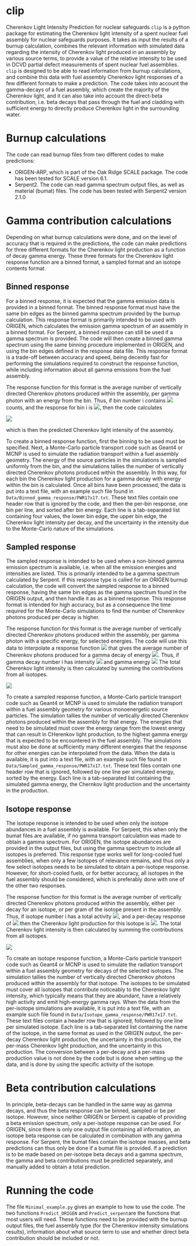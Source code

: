 # clip
Cherenkov Light Intensity Prediction for nuclear safeguards
``clip`` is a python package for estimating the Cherenkov light intensity of a spent nuclear fuel assembly for nuclear safeguards purposes. It takes as input the results of a burnup calculation, combines the relevant information with simulated data regarding the intensity of Cherenkov light produced in an assembly by various source terms, to provide a value of the relative intensity to be used in DCVD partial defect measurements of spent nuclear fuel assemblies. ``clip`` is designed to be able to read information from burnup calculations, and combine this data with fuel assembly Cherenkov light responses of a few different formats to make a prediction. The code takes into account the gamma-decays of a fuel assembly, which create the majority of the Cherenkov light, and it can also take into account the direct-beta contribution, i.e. beta decays that pass through the fuel and cladding with sufficient energy to directly produce Cherenkov light in the surrounding water.

Burnup calculations
===================

The code can read burnup files from two different codes to make predictions:
- ORIGEN-ARP, which is part of the Oak Ridge SCALE package. The code has been tested for SCALE version 6.1.
- Serpent2. The code can read gamma spectrum output files, as well as material (bumat) files. The code has been tested with Serpent2 version 2.1.0

Gamma contribution calculations
===============================

Depending on what burnup calculations were done, and on the level of accuracy that is required in the predictions, the code can make predictions for three different formats for the Cherenkov light production as a function of decay gamma energy. These three formats for the Cherenkov light response function are a binned format, a sampled format and an isotope contents format.

Binned response
---------------

For a binned response, it is expected that the gamma emission data is provided in a binned format. The binned response format must have the same bin edges as the binned gamma spectrum provided by the burnup calculation. This response format is primarily intended to be used with ORIGEN, which calculates the emission gamma spectrum of an assembly in a binned format. For Serpent, a binned response can still be used if a gamma spectrum is provided. The code will then create a binned gamma spectrum using the same binning procedure implemented in ORIGEN, and using the bin edges defined in the response data file. This response format is a trade-off between accuracy and speed, being decently fast for performing the simulations required to construct the response function, while including information about all gamma emissions from the fuel assembly.

The response function for this format is the average number of vertically directed Cherenkov photons produced within the assembly, per gamma photon with an energy from the bin. Thus, if bin number i contains <img src="https://latex.codecogs.com/gif.latex?C_i" />  counts, and the response for bin i is <img src="https://latex.codecogs.com/gif.latex?R_i" />, then the code calculates

<img src="https://latex.codecogs.com/gif.latex?\sum{C_i*R_i}" />

which is then the predicted Cherenkov light intensity of the assembly.

To create a binned response function, first the binning to be used must be specified. Next, a Monte-Carlo particle transport code such as Geant4 or MCNP is used to simulate the radiation transport within a fuel assembly geometry. The energy of the source particles in the simulations is sampled uniformly from the bin, and the simulations tallies the number of vertically directed Cherenkov photons produced within the assembly. In this way, for each bin the Cherenkov light production for a gamma decay with energy within the bin is calculated. Once all bins have been processed, the data is put into a text file, with an example such file found in ``Data/Binned_gamma_response/PWR17x17.txt``. These text files contain one header row that is ignored by the code, and then the per-bin response, one bin per line, and sorted after bin energy. Each line is a tab-separated list containing four values, the lower bin edge, the upper bin edge, the Cherenkov light intensity per decay, and the uncertainty in the intensity due to the Monte-Carlo nature of the simulations.

Sampled response
----------------

The sampled response is intended to be used when a non-binned gamma emission spectrum is available, i.e. when all the emission energies and intensities are listed. This is primarily intended to be a gamma spectrum calculated by Serpent. If this response type is called for an ORIGEN burnup calculation, the code will convert the sampled response to a binned response, having the same bin edges as the gamma spectrum found in the ORIGEN output, and then handle it as as a binned response. This response format is intended for high accuracy, but as a consequence the time required for the Monte-Carlo simulations to find the number of Cherenkov photons produced per decay is higher.

The response function for this format is the average number of vertically directed Cherenkov photons produced within the assembly, per gamma photon with a specific energy, for selected energies. The code will use this data to interpolate a response function <img src="https://latex.codecogs.com/gif.latex?R(\epsilon)" /> that gives the average number of Cherenkov photons produced for a gamma decay of energy <img src="https://latex.codecogs.com/gif.latex?\epsilon" />. Thus, if gamma decay number i has intensity <img src="https://latex.codecogs.com/gif.latex?\I_i " /> and gamma energy <img src="https://latex.codecogs.com/gif.latex?\epsilon_i" /> The total Cherenkov light intensity is then calculated by summing the contributions from all isotopes.

<img src="https://latex.codecogs.com/gif.latex?\sum{R(\epsilon_i)*I_i}" />

To create a sampled response function, a Monte-Carlo particle transport code such as Geant4 or MCNP is used to simulate the radiation transport within a fuel assembly geometry for various monoenergetic source particles. The simulation tallies the number of vertically directed Cherenkov photons produced within the assembly for that energy. The energies that need to be simulated must cover the energy range from the lowest energy that can result in CHerenkov light production, to the highest gamma energy that is expected to be encountered in the fuel assembly. The simulations must also be done at sufficiently many different energies that the response for other energies can be interpolated from the data. When the data is available, it is put into a text file, with an example such file found in ``Data/Sampled_gamma_response/PWR17x17.txt``. These text files contain one header row that is ignored, followed by one line per simulated energy, sorted by the energy. Each line is a tab-separated list containing the simulated gamma energy, the Chernkov light production and the uncertainty in the production.

Isotope response
----------------

The isotope response is intended to be used when only the isotope abundances in a fuel assembly is available. For Serpent, this when only the bumat files are available, if no gamma transport calculation was made to obtain a gamma spectrum. For ORIGEN, the isotope abundances are provided in the output files, but using the gamma spectrum to include all isotopes is preferred. This response type works well for long-cooled fuel assemblies, when only a few isotopes of relevance remains, and thus only a few select isotopes needs to be simulated to obtain a per-isotope response. However, for short-cooled fuels, or for better accuracy, all isotopes in the fuel assembly should be considered, which is preferably done with one of the other two responses.

The response function for this format is the average number of vertically directed Cherenkov photons produced within the assembly, either per decay for an isotope, or per gram of the isotope present in the assembly. Thus, if isotope number i has a total activity <img src="https://latex.codecogs.com/gif.latex?\A_i"/>, and a per-decay response of <img src="https://latex.codecogs.com/gif.latex?\R_i"/> then the Cherenkov light production for this isotope is <img src="https://latex.codecogs.com/gif.latex?\A_i*R_i"/>.  The total Cherenkov light intensity is then calculated by summing the contributions from all isotopes.

<img src="https://latex.codecogs.com/gif.latex?\sum{A_i*I_i}" />

To create an isotope response function, a Monte-Carlo particle transport code such as Geant4 or MCNP is used to simulate the radiation transport within a fuel assembly geometry for decays of the selected isotopes. The simulation tallies the number of vertically directed Cherenkov photons produced within the assembly for that isotope. The isotopes to be simulated must cover all isotopes that contribute noticeably to the Cherenkov light intensity, which typically means that they are abundant, have a relatively high activity and emit high-energy gamma rays. When the data from the per-isotope simulations are available, it is put into a text file, with an example such file found in ``Data/Isotope_gamma_response/PWR17x17.txt``. These text files contain a header row that is ignored, followed by one line per simulated isotope. Each line is a tab-separated list containing the name of the isotope, in the same format as used in the ORIGEN output, the per-decay Cherenkov light production, the uncertainty in this production, the per-mass Cherenkov light production, and the uncertainty in this production. The conversion between a per-decay and a per-mass production value is not done by the code but is done when setting up the data, and is done by using the specific activity of the isotope.

Beta contribution calculations
==============================

In principle, beta-decays can be handled in the same way as gamma decays, and thus the beta response can be binned, sampled or be per isotope. However, since neither ORIGEN or Serpent is capable of providing a beta emission spectrum, only a per-isotope response can be used. For ORIGEN, since there is only one output file containing all information, an isotope beta response can be calculated in combination with any gamma response. For Serpent, the bumat files contain the isotope masses, and beta predictions can thus only be done if a bumat file is provided. If a prediction is to be made based on per-isotope beta decays and a gamma spectrum, the gamma and beta contributions must be predicted separately, and manually added to obtain a total prediction.

Running the code
==================

The file ``Minimal_example.py`` gives an example to how to use the code. The two functions ``Predict_ORIGEN`` and ``Predict_serpent``are the functions that most users will need. These functions need to be provided with the burnup output files, the fuel assembly type (for the Cherenkov intensity simulations results), information about what source term to use and whether direct beta contribution should be included or not.

